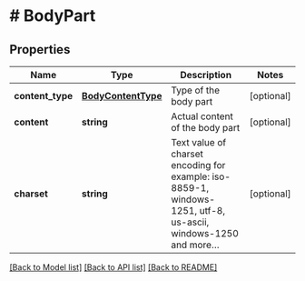 # # BodyPart

## Properties

Name | Type | Description | Notes
------------ | ------------- | ------------- | -------------
**content_type** | [**BodyContentType**](BodyContentType.md) | Type of the body part | [optional]
**content** | **string** | Actual content of the body part | [optional]
**charset** | **string** | Text value of charset encoding for example: iso-8859-1, windows-1251, utf-8, us-ascii, windows-1250 and more… | [optional]

[[Back to Model list]](../../README.md#models) [[Back to API list]](../../README.md#endpoints) [[Back to README]](../../README.md)
